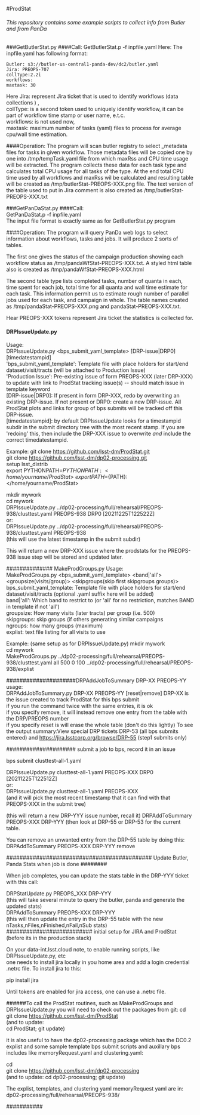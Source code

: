 #ProdStat
###### This repository contains some example scripts to collect info from Butler and from PanDa
###GetButlerStat.py
####Call: GetButlerStat.p -f inpfile.yaml
Here:
 The inpfile.yaml has following format:
```
Butler: s3://butler-us-central1-panda-dev/dc2/butler.yaml
Jira: PREOPS-707
collType:2.2i
workflows: 
maxtask: 30
```
Here  Jira: represent Jira ticket that is used to identify workflows (data collections ) ,\
collType: is a second token used to uniquely identify workflow, it can be part of workflow time stamp
or user name, e.t.c. \
workflows: is not used now, \
maxtask: maximum number of tasks (yaml) files to process for average cpu/wall time estimation.

####Operation:
The program will scan butler registry to select _metadata files for tasks in 
given workflow. Those metadata files will be copied one by one into 
/tmp/tempTask.yaml file from which maxRss and CPU time usage will be 
extracted.
The program collects these data for each task type and calculates total CPU usage for
all tasks of the type. At the end total CPU time used by all workflows and
maxRss wil be calculated and resulting table will be created as
/tmp/butlerStat-PREOPS-XXX.png file. The text version of the table used to put in Jira comment is also created
as /tmp/butlerStat-PREOPS-XXX.txt

###GetPanDaStat.py
####Call:\
GetPanDaStat.p -f inpfile.yaml \
The input file format is exactly same as for GetButlerStat.py program

####Operation:
The program will query PanDa web logs to select information about workflows,
tasks and jobs. It will produce 2 sorts of tables.

The first one gives the status of the campaign
production showing each workflow status as /tmp/pandaWfStat-PREOPS-XXX.txt.
A styled html table also is created as /tmp/pandaWfStat-PREOPS-XXX.html

The second table type lists completed tasks, number of quanta in each, time spent for each job,
total time for all quanta and wall time estimate for each task. This information permit us to estimate rough number of
parallel jobs used for each task, and campaign in whole.
The table names created as /tmp/pandaStat-PREOPS-XXX.png and pandaStat-PREOPS-XXX.txt.

Hear PREOPS-XXX tokens represent Jira ticket the statistics is collected for.


#### DRPIssueUpdate.py 
Usage: \
DRPIssueUpdate.py <bps_submit_yaml_template> <Production Issue> [DRP-issue|DRP0] [timedatestampid] \
  'bps_submit_yaml_template': Template file with place holders for start/end dataset/visit/tracts (will be attached to Production Issue) \
  'Production Issue': Pre-existing issue of form PREOPS-XXX (later DRP-XXX) to update with link to ProdStat tracking issue(s) -- should match issue in template keyword \
  [DRP-issue|DRP0]: If present in form DRP-XXX, redo by overwriting an existing DRP-issue. If not present or DRP0: create a new DRP-issue.  All ProdStat plots and links for group of bps submits will be tracked off this DRP-issue.  \
  [timedatestampid]: by default DRPIssueUpdate looks for a timestampid subdir in the submit directory tree with the most recent stamp. If you are 'redoing' this, then include the DRP-XXX issue to overwrite *and* include the correct timedatestampid.

Example: 
git clone https://github.com/lsst-dm/ProdStat.git \
git clone https://github.com/lsst-dm/dp02-processing.git \
setup lsst_distrib \
export PYTHONPATH=${PYTHONPATH}:<home/yourname/ProdStat> \
export PATH=${PATH}:</home/yourname/ProdStat>

mkdir mywork\
cd mywork\
DRPIssueUpdate.py ../dp02-processing/full/rehearsal/PREOPS-938/clusttest.yaml PREOPS-938 DRP0 [20211225T122522Z]\
or:\
DRPIssueUpdate.py ../dp02-processing/full/rehearsal/PREOPS-938/clusttest.yaml PREOPS-938 \
(this will use the latest timestamp in the submit subdir)

This will return a new DRP-XXX issue where the  prodstats for the PREOPS-938 issue step will be stored
and updated later.


############## MakeProdGroups.py 
Usage:\
MakeProdGroups.py <bps_submit_yaml_template> <band|'all'> <groupsize(visits/group)> <skipgroups(skip first skipgroups groups)> <ngroups> <explist>\
  bps_submit_yaml_template: Template file with place holders for start/end dataset/visit/tracts (optional .yaml suffix here will be added)\
  band|'all': Which band to restrict to (or 'all' for no restriction, matches BAND in template if not 'all') \
  groupsize: How many visits (later tracts) per group (i.e. 500)\
  skipgroups: skip <skipgroups> groups (if others generating similar campaigns\
  ngroups: how many groups (maximum)\
  explist: text file listing <band1> <exposure1> for all visits to use

Example: (same setup as for DRPIssueUpdate.py)
mkdir mywork\
cd mywork\
MakeProdGroups.py ../dp02-processing/full/rehearsal/PREOPS-938/clusttest.yaml  all 500 0 100 ../dp02-processing/full/rehearsal/PREOPS-938/explist

 

#####################DRPAddJobToSummary DRP-XX PREOPS-YY
usage:\
DRPAddJobToSummary.py DRP-XX PREOPS-YY [reset|remove]
DRP-XX is the issue created to track ProdStat for this bps submit\
if you run the command twice with the same entries, it is ok\
if you specify remove, it will instead remove one entry from the table with the DRP/PREOPS number\
if you specify reset is will erase the whole table (don't do this lightly)
To see the output summary:View special DRP tickets DRP-53 (all bps submits entered) and https://jira.lsstcorp.org/browse/DRP-55 (step1 submits only)

##################### submit a job to bps, record it in an issue

bps submit clusttest-all-1.yaml

DRPIssueUpdate.py clusttest-all-1.yaml PREOPS-XXX DRP0 [20211225T122512Z]\
or:\
DRPIssueUpdate.py clusttest-all-1.yaml PREOPS-XXX \
(and it will pick the most recent timestamp that it can find with that PREOPS-XXX in the submit tree)

(this will return a new DRP-YYY issue number, recall it)
DRPAddToSummary PREOPS-XXX DRP-YYY
(then look at DRP-55 or DRP-53 for the current table.


You can remove an unwanted entry from the DRP-55 table by doing this:
DRPAddToSummary PREOPS-XXX DRP-YYY remove

############################################ Update Butler, Panda Stats when job is done ########

When job completes, you can update the stats table in the DRP-YYY ticket with this call:

DRPStatUpdate.py PREOPS_XXX DRP-YYY \
(this will take several minute to query the butler, panda and generate the updated stats)\
DRPAddToSummary PREOPS-XXX DRP-YYY \
(this will then update the entry in the DRP-55 table with the new nTasks,nFiles,nFinished,nFail,nSub 
stats)
########################## initial setup for JIRA and ProdStat (before its in the production stack)

On your data-int.lsst.cloud note, to enable running scripts, like DRPIssueUpdate.py, etc \
one needs to install jira locally in you home area and add a login credential .netrc file.
To install jira to this:

pip install jira

Until tokens are enabled for jira access, one can use a .netrc file.


######To call the ProdStat routines, such as MakeProdGroups and DRPIssueUpdate.py you will need to check out the packages from git:
cd \
git clone https://github.com/lsst-dm/ProdStat	\
(and to update: \
cd  ProdStat; git update)

it is also useful to have the dp02-processing package which has the DC0.2 explist and some
sample template bps submit scripts and auxillary bps includes like memoryRequest.yaml and clustering.yaml:

cd \
git clone https://github.com/lsst-dm/dp02-processing \
(and to update: cd dp02-processing; git update)

The explist, templates, and clustering yaml memoryRequest yaml are in: dp02-processing/full/rehearsal/PREOPS-938/


###########


